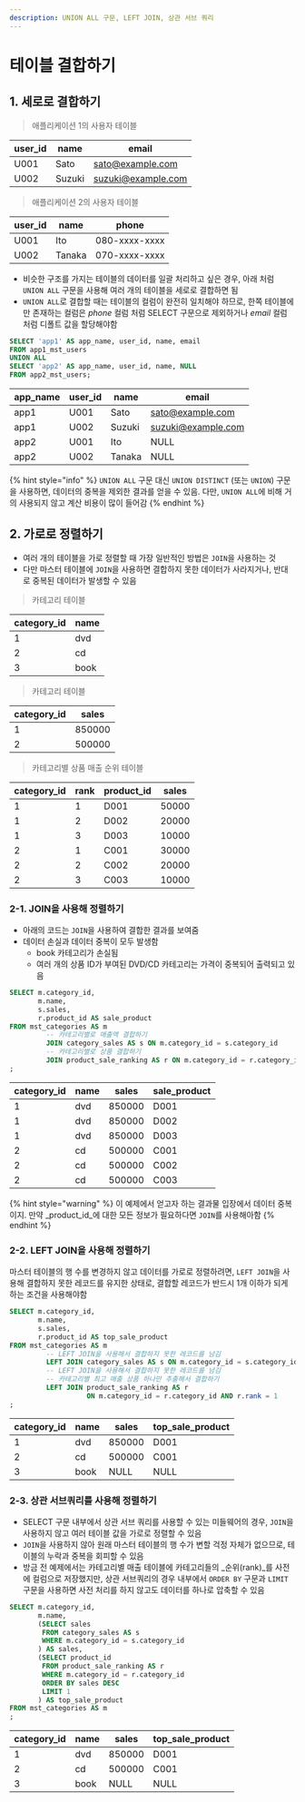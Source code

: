 ```yaml
---
description: UNION ALL 구문, LEFT JOIN, 상관 서브 쿼리
---
```


# 테이블 결합하기

## 1. 세로로 결합하기

> 애플리케이션 1의 사용자 테이블

| user\_id | name   | email                                           |
| -------- | ------ | ----------------------------------------------- |
| U001     | Sato   | [sato@example.com](mailto:sato@example.com)     |
| U002     | Suzuki | [suzuki@example.com](mailto:suzuki@example.com) |

> 애플리케이션 2의 사용자 테이블

| user\_id | name   | phone         |
| -------- | ------ | ------------- |
| U001     | Ito    | 080-xxxx-xxxx |
| U002     | Tanaka | 070-xxxx-xxxx |

* 비슷한 구조를 가지는 테이블의 데이터를 일괄 처리하고 싶은 경우, 아래 처럼 `UNION ALL` 구문을 사용해 여러 개의 테이블을 세로로 결합하면 됨
* `UNION ALL`로 결합할 때는 테이블의 컬럼이 완전히 일치해야 하므로, 한쪽 테이블에만 존재하는 컬럼은 _phone_ 컬럼 처럼 SELECT 구문으로 제외하거나 _email_ 컬럼 처럼 디폴트 값을 할당해야함

```sql
SELECT 'app1' AS app_name, user_id, name, email
FROM app1_mst_users
UNION ALL
SELECT 'app2' AS app_name, user_id, name, NULL
FROM app2_mst_users;
```

| app\_name | user\_id | name   | email                                           |
| --------- | -------- | ------ | ----------------------------------------------- |
| app1      | U001     | Sato   | [sato@example.com](mailto:sato@example.com)     |
| app1      | U002     | Suzuki | [suzuki@example.com](mailto:suzuki@example.com) |
| app2      | U001     | Ito    | NULL                                            |
| app2      | U002     | Tanaka | NULL                                            |

{% hint style="info" %}
`UNION ALL` 구문 대신 `UNION DISTINCT` (또는 `UNION`) 구문을 사용하면, 데이터의 중복을 제외한 결과를 얻을 수 있음. 다만, `UNION ALL`에 비해 거의 사용되지 않고 계산 비용이 많이 들어감
{% endhint %}

## 2. 가로로 정렬하기

* 여러 개의 테이블을 가로 정렬할 때 가장 일반적인 방법은 `JOIN`을 사용하는 것
* 다만 마스터 테이블에 `JOIN`을 사용하면 결합하지 못한 데이터가 사라지거나, 반대로 중복된 데이터가 발생할 수 있음

> 카테고리 테이블

| category\_id | name |
| ------------ | ---- |
| 1            | dvd  |
| 2            | cd   |
| 3            | book |

> 카테고리 테이블

| category\_id | sales  |
| ------------ | ------ |
| 1            | 850000 |
| 2            | 500000 |

> 카테고리별 상품 매출 순위 테이블

| category\_id | rank | product\_id | sales |
| ------------ | ---- | ----------- | ----- |
| 1            | 1    | D001        | 50000 |
| 1            | 2    | D002        | 20000 |
| 1            | 3    | D003        | 10000 |
| 2            | 1    | C001        | 30000 |
| 2            | 2    | C002        | 20000 |
| 2            | 3    | C003        | 10000 |

### 2-1. JOIN을 사용해 정렬하기

* 아래의 코드는 `JOIN`을 사용하여 결합한 결과를 보여줌
* 데이터 손실과 데이터 중복이 모두 발생함
  * book 카테고리가 손실됨
  * 여러 개의 상품 ID가 부여된 DVD/CD 카테고리는 가격이 중복되어 출력되고 있음

```sql
SELECT m.category_id,
       m.name,
       s.sales,
       r.product_id AS sale_product
FROM mst_categories AS m
         -- 카테고리별로 매출액 결합하기
         JOIN category_sales AS s ON m.category_id = s.category_id
         -- 카테고리별로 상품 결합하기
         JOIN product_sale_ranking AS r ON m.category_id = r.category_id
;
```

| category\_id | name | sales  | sale\_product |
| ------------ | ---- | ------ | ------------- |
| 1            | dvd  | 850000 | D001          |
| 1            | dvd  | 850000 | D002          |
| 1            | dvd  | 850000 | D003          |
| 2            | cd   | 500000 | C001          |
| 2            | cd   | 500000 | C002          |
| 2            | cd   | 500000 | C003          |

{% hint style="warning" %}
이 예제에서 얻고자 하는 결과물 입장에서 데이터 중복이지. 만약 _product\_id_에 대한 모든 정보가 필요하다면 `JOIN`를 사용해아함
{% endhint %}

### 2-2. LEFT JOIN을 사용해 정렬하기

마스터 테이블의 행 수를 변경하지 않고 데이터를 가로로 정렬하려면, `LEFT JOIN`을 사용해 결합하지 못한 레코드를 유지한 상태로, 결합할 레코드가 반드시 1개 이하가 되게 하는 조건을 사용해야함

```sql
SELECT m.category_id,
       m.name,
       s.sales,
       r.product_id AS top_sale_product
FROM mst_categories AS m
         -- LEFT JOIN을 사용해서 결합하지 못한 레코드를 남김  
         LEFT JOIN category_sales AS s ON m.category_id = s.category_id
         -- LEFT JOIN을 사용해서 결합하지 못한 레코드를 남김
         -- 카테고리별 최고 매출 상품 하나만 추출해서 결합하기
         LEFT JOIN product_sale_ranking AS r
                   ON m.category_id = r.category_id AND r.rank = 1
;
```

| category\_id | name | sales  | top\_sale\_product |
| ------------ | ---- | ------ | ------------------ |
| 1            | dvd  | 850000 | D001               |
| 2            | cd   | 500000 | C001               |
| 3            | book | NULL   | NULL               |

### 2-3. 상관 서브쿼리를 사용해 정렬하기

* SELECT 구문 내부에서 상관 서브 쿼리를 사용할 수 있는 미들웨어의 경우, `JOIN`을 사용하지 않고 여러 테이블 값을 가로로 정렬할 수 있음
* `JOIN`을 사용하지 않아 원래 마스터 테이블의 행 수가 변할 걱정 자체가 없으므로, 테이블의 누락과 중복을 회피할 수 있음
* 방금 전 예제에서는 카테고리별 매출 테이블에 카테고리들의 _순위(rank)_를 사전에 컬럼으로 저장했지만, 상관 서브쿼리의 경우 내부에서 `ORDER BY` 구문과 `LIMIT` 구문을 사용하면 사전 처리를 하지 않고도 데이터를 하나로 압축할 수 있음

```sql
SELECT m.category_id,
       m.name,
       (SELECT sales
        FROM category_sales AS s
        WHERE m.category_id = s.category_id
       ) AS sales,
       (SELECT product_id
        FROM product_sale_ranking AS r
        WHERE m.category_id = r.category_id
        ORDER BY sales DESC
        LIMIT 1
       ) AS top_sale_product
FROM mst_categories AS m
;
```

| category\_id | name | sales  | top\_sale\_product |
| ------------ | ---- | ------ | ------------------ |
| 1            | dvd  | 850000 | D001               |
| 2            | cd   | 500000 | C001               |
| 3            | book | NULL   | NULL               |
